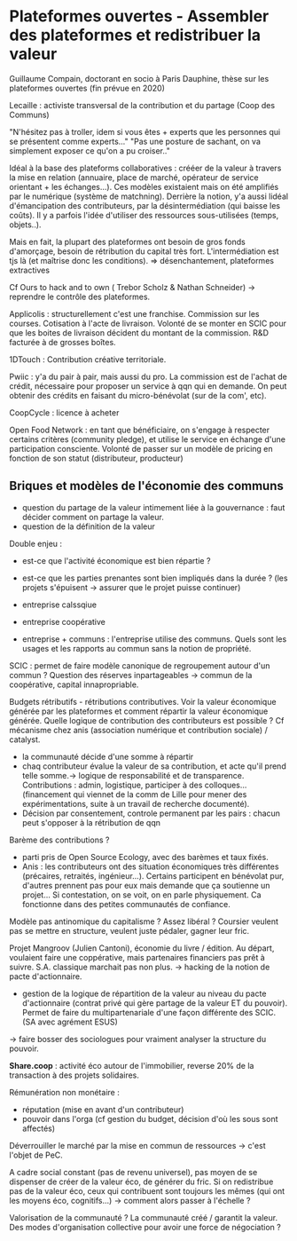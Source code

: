 # Plateformes ouvertes - Assembler des plateformes et redistribuer la valeur

Guillaume Compain, doctorant en socio à Paris Dauphine, thèse sur les plateformes ouvertes (fin prévue en 2020)

Lecaille : activiste transversal de la contribution et du partage (Coop des Communs)

"N'hésitez pas à troller, idem si vous êtes + experts que les personnes qui se présentent comme experts..."
"Pas une posture de sachant, on va simplement exposer ce qu'on a pu croiser.."

Idéal à la base des plateforms collaboratives : crééer de la valeur à travers la mise en relation (annuaire, place de marché, opérateur de service orientant + les échanges...). Ces modèles existaient mais on été amplifiés par le numérique (système de matchning).
Derrière la notion, y'a aussi lidéal d'émancipation des contributeurs, par la désintermédiation (qui baisse les coûts).
Il y a parfois l'idée d'utiliser des ressources sous-utilisées (temps, objets..).

Mais en fait, la plupart des plateformes ont besoin de gros fonds d'amorçage, besoin de rétribution du capital très fort. L'intermédiation est tjs là (et maîtrise donc les conditions).
=> désenchantement, plateformes extractives

Cf Ours to hack and to own ( Trebor Scholz & Nathan Schneider) -> reprendre le contrôle des plateformes.

Applicolis : structurellement c'est une franchise. Commission sur les courses. Cotisation à l'acte de livraison. Volonté de se monter en SCIC pour que les boites de livraison décident du montant de la commission. R&D facturée à de grosses boîtes.

1DTouch : Contribution créative territoriale.

Pwiic : y'a du pair à pair, mais aussi du pro. La commission est de l'achat de crédit, nécessaire pour proposer un service à qqn qui en demande. On peut obtenir des crédits en faisant du micro-bénévolat (sur de la com', etc).

CoopCycle : licence à acheter

Open Food Network : en tant que bénéficiaire, on s'engage à respecter certains critères (community pledge), et utilise le service en échange d'une participation consciente. Volonté de passer sur un modèle de pricing en fonction de son statut (distributeur, producteur)


## Briques et modèles de l'économie des communs

- question du partage de la valeur intimement liée à la gouvernance : faut décider comment on partage la valeur.
- question de la définition de la valeur

Double enjeu :
- est-ce que l'activité économique est bien répartie ?
- est-ce que les parties prenantes sont bien impliqués dans la durée ? (les projets s'épuisent -> assurer que le projet puisse continuer)

- entreprise calssqiue
- entreprise coopérative
- entreprise + communs : l'entreprise utilise des communs. Quels sont les usages et les rapports au commun sans la notion de propriété.

SCIC : permet de faire modèle canonique de regroupement autour d'un commun ?
Question des réserves inpartageables -> commun de la coopérative, capital innapropriable.

Budgets rétributifs - rétributions contributives. Voir la valeur économique générée par les plateformes et comment répartir la valeur économique générée.
Quelle logique de contribution des contributeurs est possible ? Cf mécanisme chez anis (association numérique et contribution sociale) / catalyst.
- la communauté décide d'une somme à répartir
- chaq contributeur évalue la valeur de sa contribution, et acte qu'il prend telle somme.-> logique de responsabilité et de transparence. Contributions : admin, logistique, participer à des colloques... (financement qui viennet de la comm de Lille pour mener des expérimentations, suite à un travail de recherche documenté).
- Décision par consentement, controle permanent par les pairs : chacun peut s'opposer à la rétribution de qqn

Barème des contributions ?
- parti pris de Open Source Ecology, avec des barèmes et taux fixés.
- Anis : les contributeurs ont des situation économiques très différentes (précaires, retraités, ingénieur...). Certains participent en bénévolat pur, d'autres prennent pas pour eux mais demande que ça soutienne un projet... Si contestation, on se voit, on en parle physiquement. Ca fonctionne dans des petites communautés de confiance.

Modèle pas antinomique du capitalisme ? Assez libéral ?
Coursier veulent pas se mettre en structure, veulent juste pédaler, gagner leur fric.


Projet Mangroov (Julien Cantoni), économie du livre / édition. Au départ, voulaient faire une coppérative, mais partenaires financiers pas prêt à suivre. S.A. classique marchait pas non plus. -> hacking de la notion de pacte d'actionnaire.
- gestion de la logique de répartition de la valeur au niveau du pacte d'actionnaire (contrat privé qui gère partage de la valeur ET du pouvoir). Permet de faire du multipartenariale d'une façon différente des SCIC. (SA avec agrément ESUS)

-> faire bosser des sociologues pour vraiment analyser la structure du pouvoir.

**Share.coop** : activité éco autour de l'immobilier, reverse 20% de la transaction à des projets solidaires.

Rémunération non monétaire :
- réputation (mise en avant d'un contributeur)
- pouvoir dans l'orga (cf gestion du budget, décision d'où les sous sont affectés)

Déverrouiller le marché par la mise en commun de ressources -> c'est l'objet de PeC.

A cadre social constant (pas de revenu universel), pas moyen de se dispenser de créer de la valeur éco, de générer du fric. Si on redistribue pas de la valeur éco, ceux qui contribuent sont toujours les mêmes (qui ont les moyens éco, cognitifs...) -> comment alors passer à l'échelle ?

Valorisation de la communauté ? La communauté créé / garantit la valeur.
Des modes d'organisation collective pour avoir une force de négociation ?
